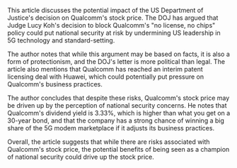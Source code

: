 This article discusses the potential impact of the US Department of Justice's decision on Qualcomm's stock price. The DOJ has argued that Judge Lucy Koh's decision to block Qualcomm's "no license, no chips" policy could put national security at risk by undermining US leadership in 5G technology and standard-setting.

The author notes that while this argument may be based on facts, it is also a form of protectionism, and the DOJ's letter is more political than legal. The article also mentions that Qualcomm has reached an interim patent licensing deal with Huawei, which could potentially put pressure on Qualcomm's business practices.

The author concludes that despite these risks, Qualcomm's stock price may be driven up by the perception of national security concerns. He notes that Qualcomm's dividend yield is 3.33%, which is higher than what you get on a 30-year bond, and that the company has a strong chance of winning a big share of the 5G modem marketplace if it adjusts its business practices.

Overall, the article suggests that while there are risks associated with Qualcomm's stock price, the potential benefits of being seen as a champion of national security could drive up the stock price.